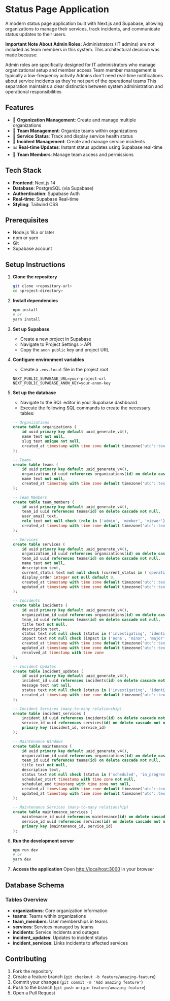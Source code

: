 # Status Page Application

A modern status page application built with Next.js and Supabase, allowing organizations to manage their services, track incidents, and communicate status updates to their users.

**Important Note About Admin Roles:**
Administrators (IT admins) are not included as team members in this system. This architectural decision was made because:

Admin roles are specifically designed for IT administrators who manage organizational setup and member access
Team member management is typically a low-frequency activity
Admins don't need real-time notifications about service incidents as they're not part of the operational teams
This separation maintains a clear distinction between system administration and operational responsibilities

## Features

- 🏢 **Organization Management**: Create and manage multiple organizations
- 👥 **Team Management**: Organize teams within organizations
- 🚦 **Service Status**: Track and display service health status
- 🚨 **Incident Management**: Create and manage service incidents
- 📊 **Real-time Updates**: Instant status updates using Supabase real-time
- 👤 **Team Members**: Manage team access and permissions

## Tech Stack

- **Frontend**: Next.js 14
- **Database**: PostgreSQL (via Supabase)
- **Authentication**: Supabase Auth
- **Real-time**: Supabase Real-time
- **Styling**: Tailwind CSS

## Prerequisites

- Node.js 18.x or later
- npm or yarn
- Git
- Supabase account

## Setup Instructions

1. **Clone the repository**

   ```bash
   git clone <repository-url>
   cd <project-directory>
   ```

2. **Install dependencies**

   ```bash
   npm install
   # or
   yarn install
   ```

3. **Set up Supabase**

   - Create a new project in Supabase
   - Navigate to Project Settings > API
   - Copy the `anon public` key and project URL

4. **Configure environment variables**

   - Create a `.env.local` file in the project root

   ```env
   NEXT_PUBLIC_SUPABASE_URL=your-project-url
   NEXT_PUBLIC_SUPABASE_ANON_KEY=your-anon-key
   ```

5. **Set up the database**

   - Navigate to the SQL editor in your Supabase dashboard
   - Execute the following SQL commands to create the necessary tables:

   ```sql
   -- Organizations
   create table organizations (
       id uuid primary key default uuid_generate_v4(),
       name text not null,
       slug text unique not null,
       created_at timestamp with time zone default timezone('utc'::text, now()) not null
   );

   -- Teams
   create table teams (
       id uuid primary key default uuid_generate_v4(),
       organization_id uuid references organizations(id) on delete cascade not null,
       name text not null,
       created_at timestamp with time zone default timezone('utc'::text, now()) not null
   );

   -- Team Members
   create table team_members (
       id uuid primary key default uuid_generate_v4(),
       team_id uuid references teams(id) on delete cascade not null,
       user_email text,
       role text not null check (role in ('admin', 'member', 'viewer')),
       created_at timestamp with time zone default timezone('utc'::text, now()) not null
   );

   -- Services
   create table services (
       id uuid primary key default uuid_generate_v4(),
       organization_id uuid references organizations(id) on delete cascade not null,
       team_id uuid references teams(id) on delete cascade not null,
       name text not null,
       description text,
       current_status text not null check (current_status in ('operational', 'degraded', 'partial_outage', 'major_outage')),
       display_order integer not null default 0,
       created_at timestamp with time zone default timezone('utc'::text, now()) not null,
       updated_at timestamp with time zone default timezone('utc'::text, now()) not null
   );

   -- Incidents
   create table incidents (
       id uuid primary key default uuid_generate_v4(),
       organization_id uuid references organizations(id) on delete cascade not null,
       team_id uuid references teams(id) on delete cascade not null,
       title text not null,
       description text,
       status text not null check (status in ('investigating', 'identified', 'monitoring', 'resolved')),
       impact text not null check (impact in ('none', 'minor', 'major', 'critical')),
       created_at timestamp with time zone default timezone('utc'::text, now()) not null,
       updated_at timestamp with time zone default timezone('utc'::text, now()) not null,
       resolved_at timestamp with time zone
   );

   -- Incident Updates
   create table incident_updates (
       id uuid primary key default uuid_generate_v4(),
       incident_id uuid references incidents(id) on delete cascade not null,
       message text not null,
       status text not null check (status in ('investigating', 'identified', 'monitoring', 'resolved')),
       created_at timestamp with time zone default timezone('utc'::text, now()) not null
   );

   -- Incident Services (many-to-many relationship)
   create table incident_services (
       incident_id uuid references incidents(id) on delete cascade not null,
       service_id uuid references services(id) on delete cascade not null,
       primary key (incident_id, service_id)
   );

   -- Maintenance Windows
   create table maintenance (
       id uuid primary key default uuid_generate_v4(),
       organization_id uuid references organizations(id) on delete cascade not null,
       team_id uuid references teams(id) on delete cascade not null,
       title text not null,
       description text,
       status text not null check (status in ('scheduled', 'in_progress', 'completed')),
       scheduled_start timestamp with time zone not null,
       scheduled_end timestamp with time zone not null,
       created_at timestamp with time zone default timezone('utc'::text, now()) not null,
       updated_at timestamp with time zone default timezone('utc'::text, now()) not null
   );

   -- Maintenance Services (many-to-many relationship)
   create table maintenance_services (
       maintenance_id uuid references maintenance(id) on delete cascade not null,
       service_id uuid references services(id) on delete cascade not null,
       primary key (maintenance_id, service_id)
   );
   ```

6. **Run the development server**

   ```bash
   npm run dev
   # or
   yarn dev
   ```

7. **Access the application**
   Open [http://localhost:3000](http://localhost:3000) in your browser

## Database Schema

### Tables Overview

- **organizations**: Core organization information
- **teams**: Teams within organizations
- **team_members**: User memberships in teams
- **services**: Services managed by teams
- **incidents**: Service incidents and outages
- **incident_updates**: Updates to incident status
- **incident_services**: Links incidents to affected services

## Contributing

1. Fork the repository
2. Create a feature branch (`git checkout -b feature/amazing-feature`)
3. Commit your changes (`git commit -m 'Add amazing feature'`)
4. Push to the branch (`git push origin feature/amazing-feature`)
5. Open a Pull Request
